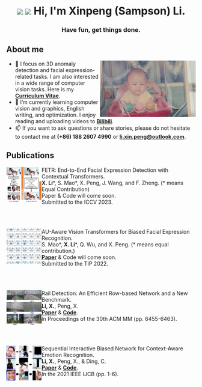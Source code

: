 <h1 align="center"><img src="https://github.com/TheDudeThatCode/TheDudeThatCode/blob/master/Assets/Hi.gif" width="29px"> <img src="https://github.com/TheDudeThatCode/TheDudeThatCode/blob/master/Assets/Earth.gif" width="24px"> Hi, I'm Xinpeng (Sampson) Li.</h1>
<h3 align="center">Have fun, get things done. </h3>

## About me
<a target="_blank" align="center">
  <img align="right" top="500" height="150" width="255" alt="GIF" src="https://github.com/Sampson-Lee/Sampson-Lee/blob/main/photos.gif">
</a>

- 👀 I focus on 3D anomaly detection and facial expression-related tasks. I am also interested in a wide range of computer vision tasks. Here is my **[Curriculum Vitae](https://github.com/Sampson-Lee/Sampson-Lee/blob/main/CV_XinpengLi_2023.pdf)**.
- 🌱 I’m currently learning computer vision and graphics, English writing, and optimization. I enjoy reading and uploading videos to **[Bilibili](https://space.bilibili.com/111355637/)**. 
- 📫 If you want to ask questions or share stories, please do not hesitate to contact me at **(+86) 188 2607 4990** or **li.xin.peng@outlook.com**.


## Publications 

[<img align="left" height="94px" width="94px" alt="ICCV" src="https://github.com/Sampson-Lee/Sampson-Lee/blob/main/ICCV_2022_FETR_logo.png"/>]()
FETR: End-to-End Facial Expression Detection with Contextual Transformers. \
**X. Li**\*, S. Mao\*, X. Peng, J. Wang, and F. Zheng. (* means Equal Contribution) \
Paper & Code will come soon. \
Submitted to the ICCV 2023.

<br/>
<br/>

[<img align="left" height="94px" width="94px" alt="TIP" src="https://github.com/Sampson-Lee/Sampson-Lee/blob/main/TIP_2022_AU_ViT_logo.png"/>]()
AU-Aware Vision Transformers for Biased Facial Expression Recognition. \
S. Mao\*, **X. Li**\*, Q. Wu, and X. Peng. (\* means equal contribution.)\
[**Paper**](https://github.com/Sampson-Lee/Sampson-Lee/blob/main/TIP_2022_AU_ViT.pdf) & Code will come soon. \
Submitted to the TIP 2022.

<br/>
<br/>

[<img align="left" height="94px" width="94px" alt="ACMMM" src="https://github.com/Sampson-Lee/Sampson-Lee/blob/main/ACM_MM_2022_Rail_Detection_logo.png"/>]()
Rail Detection: An Efficient Row-based Network and a New Benchmark. \
**Li, X.**, Peng, X. \
[**Paper**](https://github.com/Sampson-Lee/Sampson-Lee/blob/main/ACM_MM_2022_Rail_Detection.pdf) & [**Code**](https://github.com/Sampson-Lee/Rail-Detection). \
In Proceedings of the 30th ACM MM (pp. 6455-6463).

<br/>
<br/>

[<img align="left" height="94px" width="94px" alt="IJCB" src="https://github.com/Sampson-Lee/Sampson-Lee/blob/main/IJCB_2021_SCB_Net_logo.png"/>]()
Sequential Interactive Biased Network for Context-Aware Emotion Recognition. \
**Li, X.**, Peng, X., & Ding, C. \
[**Paper**](https://github.com/Sampson-Lee/Sampson-Lee/blob/main/IJCB_2021_SCB_Net.pdf) & [**Code**](https://github.com/Sampson-Lee/SIB-Net). \
In the 2021 IEEE IJCB (pp. 1-6).


<br/>
